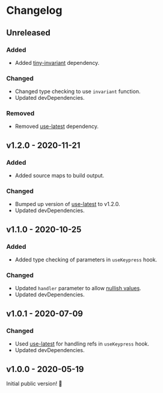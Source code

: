 # Changelog

## Unreleased

### Added

- Added [tiny-invariant](https://www.npmjs.com/package/tiny-invariant) dependency.

### Changed

- Changed type checking to use `invariant` function.
- Updated devDependencies.

### Removed

- Removed [use-latest](https://www.npmjs.com/package/use-latest) dependency.

## v1.2.0 - 2020-11-21

### Added

- Added source maps to build output.

### Changed

- Bumped up version of [use-latest](https://www.npmjs.com/package/use-latest) to v1.2.0.
- Updated devDependencies.

## v1.1.0 - 2020-10-25

### Added

- Added type checking of parameters in `useKeypress` hook.

### Changed

- Updated `handler` parameter to allow [nullish values](https://developer.mozilla.org/en-US/docs/Glossary/Nullish).
- Updated devDependencies.

## v1.0.1 - 2020-07-09

### Changed

- Used [use-latest](https://www.npmjs.com/package/use-latest) for handling refs in `useKeypress` hook.
- Updated devDependencies.

## v1.0.0 - 2020-05-19

Initial public version! :tada:
